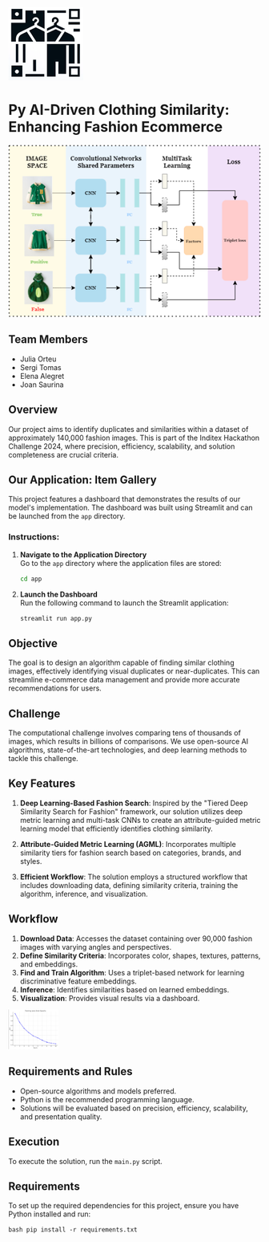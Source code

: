 <img src="images/logo.png" alt="Logo" width="150"/>


# Py AI-Driven Clothing Similarity: Enhancing Fashion Ecommerce
![Architecture Diagram](images/Diagrama.png)

## Team Members
- Julia Orteu
- Sergi Tomas
- Elena Alegret
- Joan Saurina

## Overview
Our project aims to identify duplicates and similarities within a dataset of approximately 140,000 fashion images. This is part of the Inditex Hackathon Challenge 2024, where precision, efficiency, scalability, and solution completeness are crucial criteria.

## Our Application: Item Gallery

This project features a dashboard that demonstrates the results of our model's implementation. The dashboard was built using Streamlit and can be launched from the `app` directory.

### Instructions:
1. **Navigate to the Application Directory**  
   Go to the `app` directory where the application files are stored:
   ```bash
   cd app
   ```

2. **Launch the Dashboard**  
   Run the following command to launch the Streamlit application:
   ```bash
   streamlit run app.py
   ```

## Objective
The goal is to design an algorithm capable of finding similar clothing images, effectively identifying visual duplicates or near-duplicates. This can streamline e-commerce data management and provide more accurate recommendations for users.

## Challenge
The computational challenge involves comparing tens of thousands of images, which results in billions of comparisons. We use open-source AI algorithms, state-of-the-art technologies, and deep learning methods to tackle this challenge.

## Key Features
1. **Deep Learning-Based Fashion Search**: Inspired by the "Tiered Deep Similarity Search for Fashion" framework, our solution utilizes deep metric learning and multi-task CNNs to create an attribute-guided metric learning model that efficiently identifies clothing similarity.

2. **Attribute-Guided Metric Learning (AGML)**: Incorporates multiple similarity tiers for fashion search based on categories, brands, and styles.

3. **Efficient Workflow**: The solution employs a structured workflow that includes downloading data, defining similarity criteria, training the algorithm, inference, and visualization.

## Workflow
1. **Download Data**: Accesses the dataset containing over 90,000 fashion images with varying angles and perspectives.
2. **Define Similarity Criteria**: Incorporates color, shapes, textures, patterns, and embeddings.
3. **Find and Train Algorithm**: Uses a triplet-based network for learning discriminative feature embeddings.
4. **Inference**: Identifies similarities based on learned embeddings.
5. **Visualization**: Provides visual results via a dashboard.

<img src="images/loss.png" alt="Loss" width="100"/>

## Requirements and Rules
- Open-source algorithms and models preferred.
- Python is the recommended programming language.
- Solutions will be evaluated based on precision, efficiency, scalability, and presentation quality.

## Execution
To execute the solution, run the `main.py` script.

## Requirements
To set up the required dependencies for this project, ensure you have Python installed and run:
```
bash pip install -r requirements.txt
```
